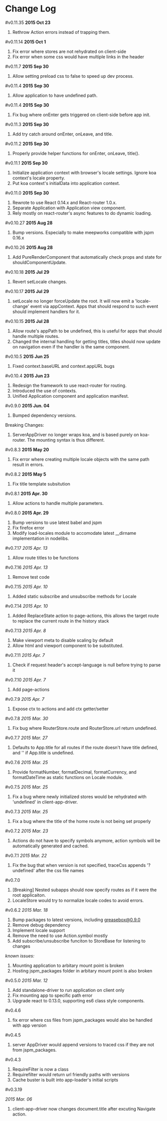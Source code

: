 Change Log
===

#v0.11.35
**2015 Oct 23**

1. Rethrow Action errors instead of trapping them.

#v0.11.14
**2015 Oct 1**

1. Fix error where stores are not rehydrated on client-side
2. Fix error when some css would have multiple links in the header

#v0.11.7
**2015 Sep 30**

1. Allow setting preload css to false to speed up dev process.

#v0.11.4
**2015 Sep 30**

1. Allow application to have undefined path.


#v0.11.4
**2015 Sep 30**

1. Fix bug where onEnter gets triggered on client-side before app init.

#v0.11.3
**2015 Sep 30**

1. Add try catch around onEnter, onLeave, and title.

#v0.11.2
**2015 Sep 30**

1. Properly provide helper functions for onEnter, onLeave, title().

#v0.11.1
**2015 Sep 30**

1. Initialize application context with browser's locale settings. Ignore koa context's locale property.
2. Put koa context's initialData into application context.

#v0.11.0
**2015 Sep 30**

1. Rewrote to use React 0.14.x and React-router 1.0.x.
2. Separate Application with Application view component.
3. Rely mostly on react-router's async features to do dynamic loading.



#v0.10.27
**2015 Aug 28**

1. Bump versions. Especially to make meepworks compatible with jspm 0.16.x

#v0.10.26
**2015 Aug 28**

1. Add PureRenderComponent that automatically check props and state for shouldComponentUpdate.

#v0.10.18
**2015 Jul 29**

1. Revert setLocale changes.

#v0.10.17
**2015 Jul 29**

1. setLocale no longer forceUpdate the root. It will now emit a 'locale-change' event via appContext. Apps that should respond to such event should implement handlers for it.

#v0.10.15
**2015 Jul 28**

1. Allow route's appPath to be undefined, this is useful for apps that should handle multiple routes.
2. Changed the internal handling for getting titles, titles should now update on navigation even if the handler is the same component.

#v0.10.5
**2015 Jun 25**

1. Fixed context.baseURL and context.appURL bugs

#v0.10.4
**2015 Jun 23**

1. Redesign the framework to use react-router for routing.
2. Introduced the use of contexts.
3. Unified Application component and application manifest.


#v0.9.0
**2015 Jun. 04**

1. Bumped dependency versions.

Breaking Changes:

1. ServerAppDriver no longer wraps koa, and is based purely on koa-router. The mounting syntax is thus different.

#v0.8.3
**2015 May 20**

1. Fix error where creating multiple locale objects with the same path result in errors.

#v0.8.2
**2015 May 5**

1. Fix title template subsitution

#v0.8.1
**2015 Apr. 30**

1. Allow actions to handle multiple parameters.

#v0.8.0
**2015 Apr. 29**

1. Bump versions to use latest babel and jspm
2. Fix firefox error
3. Modify load-locales module to accomodate latest \_\_dirname implementation in nodelibs.

#v0.7.17
*2015 Apr. 13*

1. Allow route titles to be functions

#v0.7.16
*2015 Apr. 13*

1. Remove test code

#v0.7.15
*2015 Apr. 10*

1. Added static subscribe and unsubscribe methods for Locale

#v0.7.14
*2015 Apr. 10*

1. Added ReplaceState action to page-actions, this allows the target route to replace the current route in the history stack

#v0.7.13
*2015 Apr. 8*

1. Make viewport meta to disable scaling by default
2. Allow html and viewport component to be substituted.

#v0.7.11
*2015 Apr. 7*

1. Check if request header's accept-language is null before trying to parse it


#v0.7.10
*2015 Apr. 7*

1. Add page-actions


#v0.7.9
*2015 Apr. 7*

1. Expose ctx to actions and add ctx getter/setter

#v0.7.8
*2015 Mar. 30*

1. Fix bug where RouterStore.route and RouterStore.url return undefined.

#v0.7.7
*2015 Mar. 27*

1. Defaults to App.title for all routes if the route doesn't have title defined, and '' if App.title is undefined.


#v0.7.6
*2015 Mar. 25*

1. Provide formatNumber, formatDecimal, formatCurrency, and formatDateTime as static functions on Locale module.

#v0.7.5
*2015 Mar. 25*

1. Fix a bug where newly initialized stores would be rehydrated with 'undefined' in client-app-driver.

#v0.7.3
*2015 Mar. 25*

1. Fix a bug where the title of the home route is not being set properly

#v0.7.2
*2015 Mar. 23*

1. Actions do not have to specify symbols anymore, action symbols will be automatically generated and cached.

#v0.7.1
*2015 Mar. 22*

1. Fix the bug that when version is not specified, traceCss appends '?undefined' after the css file names


#v0.7.0

1. [Breaking] Nested subapps should now specify routes as if it were the root applicaiton.
2. LocaleStore would try to normalize locale codes to avoid errors.

#v0.6.2
*2015 Mar. 18*

1. Bump packages to latest versions, including greasebox@0.9.0
2. Remove debug dependency
3. Implement locale support
4. Remove the need to use Action.symbol mostly
5. Add subscribe/unsubscribe funciton to StoreBase for listening to changes

*known issues:*

1. Mounting application to arbitary mount point is broken
2. Hosting jspm_packages folder in arbitary mount point is also broken

#v0.5.0
*2015 Mar. 12*

1. Add standalone-driver to run application on client only
2. Fix mounting app to specific path error
3. Upgrade react to 0.13.0, supporting es6 class style components.

#v0.4.6

1. fix error where css files from jspm_packages would also be handled with app version

#v0.4.5

1. server AppDriver would append versions to traced css if they are not from jspm_packages.

#v0.4.3

1. RequireFilter is now a class
2. Requirefilter would return url friendly paths with versions
3. Cache buster is built into app-loader's initial scripts


#v0.3.19 

*2015 Mar. 06*

1. client-app-driver now changes document.title after excuting Navigate action.

